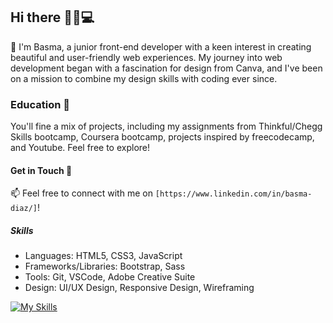 ## Hi there 👋🌸💻

🎨 I'm Basma, a junior front-end developer with a keen interest in creating beautiful and user-friendly web experiences. My journey into web development began with a fascination for design from Canva, and I've been on a mission to combine my design skills with coding ever since. 

### Education 🎀

You'll fine a mix of projects, including my assignments from Thinkful/Chegg Skills bootcamp, Coursera bootcamp, projects inspired by freecodecamp, and Youtube. Feel free to explore! 

#### Get in Touch 💌

📫 Feel free to connect with me on `[https://www.linkedin.com/in/basma-diaz/]`! 

##### Skills
* Languages: HTML5, CSS3, JavaScript
* Frameworks/Libraries: Bootstrap, Sass
* Tools: Git, VSCode, Adobe Creative Suite
* Design: UI/UX Design, Responsive Design, Wireframing

[![My Skills](https://skillicons.dev/icons?i=js,html,css,aws,react,tailwind,vscode,cassandra,sass,github,bootstrap,figma,git,mysql,nodejs,npm,postgres)](https://skillicons.dev)
